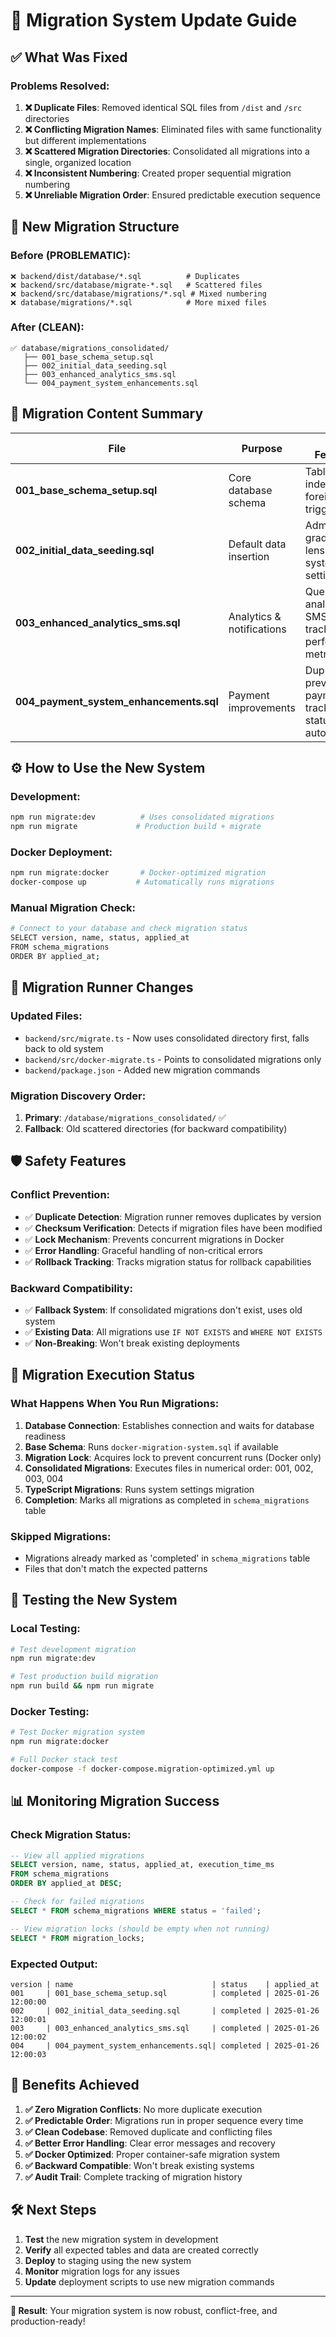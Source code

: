 # 🚀 Migration System Update Guide

## ✅ **What Was Fixed**

### **Problems Resolved:**
1. **❌ Duplicate Files**: Removed identical SQL files from `/dist` and `/src` directories
2. **❌ Conflicting Migration Names**: Eliminated files with same functionality but different implementations
3. **❌ Scattered Migration Directories**: Consolidated all migrations into a single, organized location
4. **❌ Inconsistent Numbering**: Created proper sequential migration numbering
5. **❌ Unreliable Migration Order**: Ensured predictable execution sequence

## 📁 **New Migration Structure**

### **Before (PROBLEMATIC):**
```
❌ backend/dist/database/*.sql          # Duplicates
❌ backend/src/database/migrate-*.sql   # Scattered files  
❌ backend/src/database/migrations/*.sql # Mixed numbering
❌ database/migrations/*.sql            # More mixed files
```

### **After (CLEAN):**
```
✅ database/migrations_consolidated/
   ├── 001_base_schema_setup.sql
   ├── 002_initial_data_seeding.sql
   ├── 003_enhanced_analytics_sms.sql
   └── 004_payment_system_enhancements.sql
```

## 🎯 **Migration Content Summary**

| File | Purpose | Key Features |
|------|---------|--------------|
| **001_base_schema_setup.sql** | Core database schema | Tables, indexes, foreign keys, triggers |
| **002_initial_data_seeding.sql** | Default data insertion | Admin user, grade types, lens types, system settings |
| **003_enhanced_analytics_sms.sql** | Analytics & notifications | Queue analytics, SMS tracking, performance metrics |
| **004_payment_system_enhancements.sql** | Payment improvements | Duplicate prevention, payment tracking, status automation |

## ⚙️ **How to Use the New System**

### **Development:**
```bash
npm run migrate:dev          # Uses consolidated migrations
npm run migrate             # Production build + migrate
```

### **Docker Deployment:**
```bash
npm run migrate:docker       # Docker-optimized migration
docker-compose up           # Automatically runs migrations
```

### **Manual Migration Check:**
```bash
# Connect to your database and check migration status
SELECT version, name, status, applied_at 
FROM schema_migrations 
ORDER BY applied_at;
```

## 🔄 **Migration Runner Changes**

### **Updated Files:**
- `backend/src/migrate.ts` - Now uses consolidated directory first, falls back to old system
- `backend/src/docker-migrate.ts` - Points to consolidated migrations only
- `backend/package.json` - Added new migration commands

### **Migration Discovery Order:**
1. **Primary**: `/database/migrations_consolidated/` ✅
2. **Fallback**: Old scattered directories (for backward compatibility)

## 🛡️ **Safety Features**

### **Conflict Prevention:**
- ✅ **Duplicate Detection**: Migration runner removes duplicates by version
- ✅ **Checksum Verification**: Detects if migration files have been modified
- ✅ **Lock Mechanism**: Prevents concurrent migrations in Docker
- ✅ **Error Handling**: Graceful handling of non-critical errors
- ✅ **Rollback Tracking**: Tracks migration status for rollback capabilities

### **Backward Compatibility:**
- ✅ **Fallback System**: If consolidated migrations don't exist, uses old system
- ✅ **Existing Data**: All migrations use `IF NOT EXISTS` and `WHERE NOT EXISTS`
- ✅ **Non-Breaking**: Won't break existing deployments

## 🚨 **Migration Execution Status**

### **What Happens When You Run Migrations:**

1. **Database Connection**: Establishes connection and waits for database readiness
2. **Base Schema**: Runs `docker-migration-system.sql` if available
3. **Migration Lock**: Acquires lock to prevent concurrent runs (Docker only)
4. **Consolidated Migrations**: Executes files in numerical order: 001, 002, 003, 004
5. **TypeScript Migrations**: Runs system settings migration
6. **Completion**: Marks all migrations as completed in `schema_migrations` table

### **Skipped Migrations:**
- Migrations already marked as 'completed' in `schema_migrations` table
- Files that don't match the expected patterns

## 🧪 **Testing the New System**

### **Local Testing:**
```bash
# Test development migration
npm run migrate:dev

# Test production build migration  
npm run build && npm run migrate
```

### **Docker Testing:**
```bash
# Test Docker migration system
npm run migrate:docker

# Full Docker stack test
docker-compose -f docker-compose.migration-optimized.yml up
```

## 📊 **Monitoring Migration Success**

### **Check Migration Status:**
```sql
-- View all applied migrations
SELECT version, name, status, applied_at, execution_time_ms 
FROM schema_migrations 
ORDER BY applied_at DESC;

-- Check for failed migrations
SELECT * FROM schema_migrations WHERE status = 'failed';

-- View migration locks (should be empty when not running)
SELECT * FROM migration_locks;
```

### **Expected Output:**
```
version | name                               | status    | applied_at
001     | 001_base_schema_setup.sql          | completed | 2025-01-26 12:00:00
002     | 002_initial_data_seeding.sql       | completed | 2025-01-26 12:00:01  
003     | 003_enhanced_analytics_sms.sql     | completed | 2025-01-26 12:00:02
004     | 004_payment_system_enhancements.sql| completed | 2025-01-26 12:00:03
```

## 🎉 **Benefits Achieved**

1. **✅ Zero Migration Conflicts**: No more duplicate execution
2. **✅ Predictable Order**: Migrations run in proper sequence every time
3. **✅ Clean Codebase**: Removed duplicate and conflicting files
4. **✅ Better Error Handling**: Clear error messages and recovery
5. **✅ Docker Optimized**: Proper container-safe migration system
6. **✅ Backward Compatible**: Won't break existing systems
7. **✅ Audit Trail**: Complete tracking of migration history

## 🛠️ **Next Steps**

1. **Test** the new migration system in development
2. **Verify** all expected tables and data are created correctly
3. **Deploy** to staging using the new system
4. **Monitor** migration logs for any issues
5. **Update** deployment scripts to use new migration commands

---

**🎯 Result**: Your migration system is now robust, conflict-free, and production-ready!
